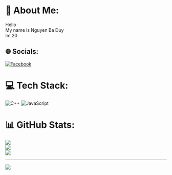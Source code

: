 # 💫 About Me:
Hello<br>My name is Nguyen Ba Duy<br>Im 20<br>


## 🌐 Socials:
[![Facebook](https://img.shields.io/badge/Facebook-%231877F2.svg?logo=Facebook&logoColor=white)](https://facebook.com/badnguyy) 

# 💻 Tech Stack:
![C++](https://img.shields.io/badge/c++-%2300599C.svg?style=for-the-badge&logo=c%2B%2B&logoColor=white) ![JavaScript](https://img.shields.io/badge/javascript-%23323330.svg?style=for-the-badge&logo=javascript&logoColor=%23F7DF1E)
# 📊 GitHub Stats:
![](https://github-readme-stats.vercel.app/api?username=nguyenbaduy011&theme=dark&hide_border=false&include_all_commits=false&count_private=false)<br/>
![](https://github-readme-streak-stats.herokuapp.com/?user=nguyenbaduy011&theme=dark&hide_border=false)<br/>
![](https://github-readme-stats.vercel.app/api/top-langs/?username=nguyenbaduy011&theme=dark&hide_border=false&include_all_commits=false&count_private=false&layout=compact)

---
[![](https://visitcount.itsvg.in/api?id=nguyenbaduy011&icon=0&color=0)](https://visitcount.itsvg.in)

<!-- Proudly created with GPRM ( https://gprm.itsvg.in ) -->
